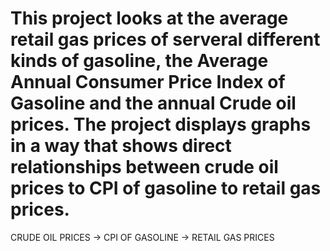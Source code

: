 # This project looks at the average retail gas prices of serveral different kinds of gasoline, the Average Annual Consumer Price Index of Gasoline and the annual Crude oil prices. The project displays graphs in a way that shows direct relationships between crude oil prices to CPI of gasoline to retail gas prices.
CRUDE OIL PRICES -> CPI OF GASOLINE -> RETAIL GAS PRICES
